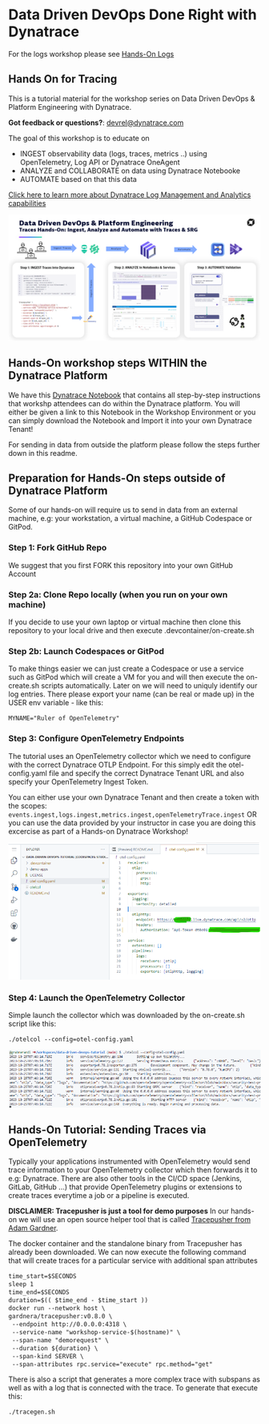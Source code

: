 # Data Driven DevOps Done Right with Dynatrace
For the logs workshop please see [Hands-On Logs](README.md)

## Hands On for Tracing
This is a tutorial material for the workshop series on Data Driven DevOps & Platform Engineering with Dynatrace.

**Got feedback or questions?**: [devrel@dynatrace.com](mailto:devrel@dynatrace.com?subject=DataDrivenDevOps%20Traces%20HandsOn)

The goal of this workshop is to educate on
- INGEST observability data (logs, traces, metrics ..) using OpenTelemetry, Log API or Dynatrace OneAgent
- ANALYZE and COLLABORATE on data using Dynatrace Notebooke
- AUTOMATE based on that this data

[Click here to learn more about Dynatrace Log Management and Analytics capabilities](https://www.dynatrace.com/support/help/observe-and-explore/logs/log-management-and-analytics)

![](./images/traces-handson-overview.png)

## Hands-On workshop steps WITHIN the Dynatrace Platform

We have this [Dynatrace Notebook](./notebooks/Data%20Driven%20DevOps%20Hands%20On%20for%20Logs_%20Ingest,%20Analyze,%20Automate%20(grabnerandi).json) that contains all step-by-step instructions that workshp attendees can do within the Dynatrace platform. 
You will either be given a link to this Notebook in the Workshop Environment or you can simply download the Notebook and Import it into your own Dynatrace Tenant!

For sending in data from outside the platform please follow the steps further down in this readme.

## Preparation for Hands-On steps outside of Dynatrace Platform

Some of our hands-on will require us to send in data from an external machine, e.g: your workstation, a virtual machine, a GitHub Codespace or GitPod.

### Step 1: Fork GitHub Repo
We suggest that you first FORK this repository into your own GitHub Account

### Step 2a: Clone Repo locally (when you run on your own machine)
If you decide to use your own laptop or virtual machine then clone this repository to your local drive and then execute .devcontainer/on-create.sh

### Step 2b: Launch Codespaces or GitPod
To make things easier we can just create a Codespace or use a service such as GitPod which will create a VM for you and will then execute the on-create.sh scripts automatically.
Later on we will need to uniquly identify our log entries. There please export your name (can be real or made up) in the USER env variable - like this:
```
MYNAME="Ruler of OpenTelemetry"
```

### Step 3: Configure OpenTelemetry Endpoints
The tutorial uses an OpenTelemetry collector which we need to configure with the correct Dynatrace OTLP Endpoint.
For this simply edit the otel-config.yaml file and specify the correct Dynatrace Tenant URL and also specify your OpenTelemetry Ingest Token.

You can either use your own Dynatrace Tenant and then create a token with the scopes: `events.ingest,logs.ingest,metrics.ingest,openTelemetryTrace.ingest`
OR you can use the data provided by your instructor in case you are doing this excercise as part of a Hands-on Dynatrace Workshop!

![](./images/otel-config.png)

### Step 4: Launch the OpenTelemetry Collector

Simple launch the collector which was downloaded by the on-create.sh script like this:
```
./otelcol --config=otel-config.yaml
```

![](./images/otelcol-launched.png)

## Hands-On Tutorial: Sending Traces via OpenTelemetry

Typically your applications instrumented with OpenTelemetry would send trace information to your OpenTelemetry collector which then forwards it to e.g: Dynatrace.
There are also other tools in the CI/CD space (Jenkins, GitLab, GitHub ...) that provide OpenTelemetry plugins or extensions to create traces everytime a job or a pipeline is executed.

**DISCLAIMER: Tracepusher is just a tool for demo purposes**
In our hands-on we will use an open source helper tool that is called [Tracepusher from Adam Gardner](https://github.com/agardnerit/tracepusher). 

The docker container and the standalone binary from Tracepusher has already been downloaded. We can now execute the following command that will create traces for a particular service with additional span attributes

```
time_start=$SECONDS
sleep 1
time_end=$SECONDS
duration=$(( $time_end - $time_start ))
docker run --network host \
gardnera/tracepusher:v0.8.0 \
 --endpoint http://0.0.0.0:4318 \
 --service-name "workshop-service-$(hostname)" \
 --span-name "demorequest" \
 --duration ${duration} \
 --span-kind SERVER \
 --span-attributes rpc.service="execute" rpc.method="get"
```

There is also a script that generates a more complex trace with subspans as well as with a log that is connected with the trace.
To generate that execute this:
```
./tracegen.sh
```